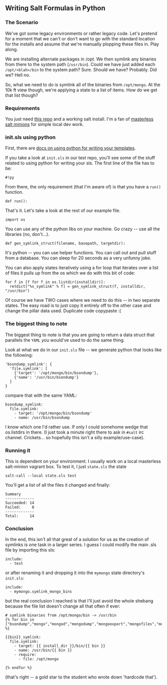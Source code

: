 ## Writing Salt Formulas in Python

### The Scenario

We've got some legacy environments or rather legacy code.  Let's pretend for a moment that we can't or don't want to go with the standard location for the installs and assume that we're manually plopping these files in.  Play along.  

We are installing alternate packages in /opt.  We then symlink any binaries from there to the system path (`/usr/bin`).  Could we have just added each `/opt/<blah>/bin` to the system path?  Sure.  Should we have?  Probably.  Did we?  Hell no.

So, what we need to do is symlink all of the binaries from `/opt/mongo`.  At the 10k ft view though, we're applying a state to a list of items.  How do we get that list though?

### Requirements

You just need [this repo](https://github.com/tcotav/python-sls-example) and a working salt install.  I'm a fan of [masterless salt minions](http://salt.readthedocs.org/en/latest/topics/tutorials/quickstart.html) for simple local dev work. 


### init.sls using python

First, there are [docs on using python for writing your templates](http://salt.readthedocs.org/en/latest/ref/renderers/all/salt.renderers.py.html). 

If you take a look at `init.sls` in our test repo, you'll see some of the stuff related to using python for writing your sls.  The first line of the file has to be:

    #!py


From there, the only requirement (that I'm aware of) is that you have a `run()` function.

    def run():

That's it.  Let's take a look at the rest of our example file.
    
    import os

You can use any of the python libs on your machine.  Go crazy -- use all the libraries (no, don't...).  

    def gen_symlink_struct(filename, basepath, targetdir):

It's python -- you can use helper functions.  You can call out and pull stuff from a database.  You can sleep for 20 seconds as a very unfunny joke.  

You can also apply states iteratively using a for loop that iterates over a list of files it pulls up from the os which we do with this bit of code:

    for f in [f for f in os.listdir(installdir)]:
      retdict["%s_symlink" % f] = gen_symlink_struct(f, installdir, "/usr/bin")


Of course we have TWO cases where we need to do this -- in two separate states.  The easy road is to just copy it entirely off to the other case and change the pillar data used.  Duplicate code copypaste :(

### The biggest thing to note

The biggest thing to note is that you are going to return a data struct that parallels the `YAML` you would've used to do the same thing.

Look at what we do in our `init.sls` file -- we generate python that looks like the following:

    'bsondump_symlink': {
      'file.symlink': [
        {'target': '/opt/mongo/bin/bsondump'}, 
        {'name': '/usr/bin/bsondump'}
      ]
    }

compare that with the same YAML:

    bsondump_symlink:
      file.symlink:
        - target: '/opt/mongo/bin/bsondump' 
        - name: /usr/bin/bsondump

I know which one I'd rather use.  If only I could somehome wedge that os.listdirs in there.  (I just took a minute right there to ask in `#salt` irc channel.  Crickets... so hopefully this isn't a silly example/use-case).


### Running it

This is dependent on your environment.  I usually work on a local masterless salt-minion vagrant box.  To test it, I just `state.sls` the state

    salt-call --local state.sls test

You'll get a list of all the files it changed and finally:

    Summary
    -------------
    Succeeded: 14
    Failed:     0
    -------------
    Total:     14


### Conclusion

In the end, this isn't all that great of a solution for us as the creation of symlinks is one task in a larger series.  I guess I could modify the main .sls file by importing this sls:

    include:
      - test

or after renaming it and dropping it into the `mymongo` state directory's `init.sls`:

    include:
      - mymongo.symlink_mongo_bins

but the real conclusion I reached is that I'll just avoid the whole shebang because the file list doesn't change all that often if ever:

    # symlink binaries from /opt/mongo/bin -> /usr/bin
    {% for bin in ["bsondump","mongo","mongod","mongodump","mongoexport","mongofiles","mongoimport","mongooplog","mongoperf","mongorestore","mongos","mongosniff","mongostat","mongotop"] %}

    {{bin}}_symlink:
      file.symlink:
        - target: {{ install_dir }}/bin/{{ bin }}
        - name: /usr/bin/{{ bin }}
        - require:
          - file: /opt/mongo

    {% endfor %}

(that's right -- a gold star to the student who wrote down 'hardcode that').
